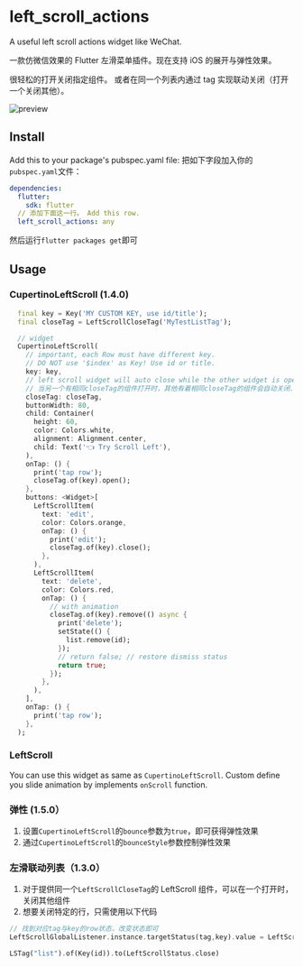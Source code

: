 # left_scroll_actions

A useful left scroll actions widget like WeChat.

一款仿微信效果的 Flutter 左滑菜单插件。现在支持 iOS 的展开与弹性效果。

很轻松的打开关闭指定组件。
或者在同一个列表内通过 tag 实现联动关闭（打开一个关闭其他）。

![preview](demo.gif)

## Install

Add this to your package's pubspec.yaml file:
把如下字段加入你的`pubspec.yaml`文件：

```yaml
dependencies:
  flutter:
    sdk: flutter
  // 添加下面这一行。 Add this row.
  left_scroll_actions: any
```

然后运行`flutter packages get`即可

## Usage

### CupertinoLeftScroll (1.4.0)

```dart
  final key = Key('MY CUSTOM KEY, use id/title');
  final closeTag = LeftScrollCloseTag('MyTestListTag');

  // widget
  CupertinoLeftScroll(
    // important, each Row must have different key.
    // DO NOT use '$index' as Key! Use id or title.
    key: key,
    // left scroll widget will auto close while the other widget is opened and has same closeTag.
    // 当另一个有相同closeTag的组件打开时，其他有着相同closeTag的组件会自动关闭.
    closeTag: closeTag,
    buttonWidth: 80,
    child: Container(
      height: 60,
      color: Colors.white,
      alignment: Alignment.center,
      child: Text('👈 Try Scroll Left'),
    ),
    onTap: () {
      print('tap row');
      closeTag.of(key).open();
    },
    buttons: <Widget>[
      LeftScrollItem(
        text: 'edit',
        color: Colors.orange,
        onTap: () {
          print('edit');
          closeTag.of(key).close();
        },
      ),
      LeftScrollItem(
        text: 'delete',
        color: Colors.red,
        onTap: () {
          // with animation
          closeTag.of(key).remove(() async {
            print('delete');
            setState(() {
              list.remove(id);
            });
            // return false; // restore dismiss status
            return true;
          });
        },
      ),
    ],
    onTap: () {
      print('tap row');
    },
  );
```

### LeftScroll

You can use this widget as same as `CupertinoLeftScroll`.
Custom define you slide animation by implements `onScroll` function.

### 弹性 (1.5.0）

1. 设置`CupertinoLeftScroll`的`bounce`参数为`true`，即可获得弹性效果
2. 通过`CupertinoLeftScroll`的`bounceStyle`参数控制弹性效果

### 左滑联动列表（1.3.0）

1. 对于提供同一个`LeftScrollCloseTag`的 LeftScroll 组件，可以在一个打开时，关闭其他组件
2. 想要关闭特定的行，只需使用以下代码

```dart
// 找到对应tag与key的row状态，改变状态即可
LeftScrollGlobalListener.instance.targetStatus(tag,key).value = LeftScrollStatus.close;

LSTag("list").of(Key(id)).to(LeftScrollStatus.close)
```
